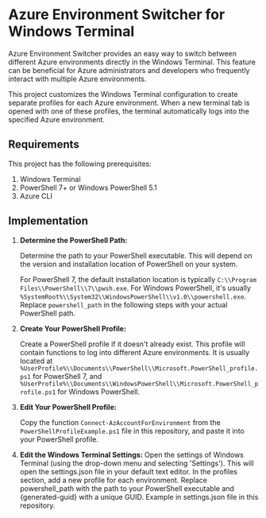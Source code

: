 # Azure Environment Switcher for Windows Terminal

Azure Environment Switcher provides an easy way to switch between different Azure environments directly in the Windows Terminal. This feature can be beneficial for Azure administrators and developers who frequently interact with multiple Azure environments.

This project customizes the Windows Terminal configuration to create separate profiles for each Azure environment. When a new terminal tab is opened with one of these profiles, the terminal automatically logs into the specified Azure environment.

## Requirements

This project has the following prerequisites:

1. Windows Terminal
2. PowerShell 7+ or Windows PowerShell 5.1
3. Azure CLI

## Implementation

1. **Determine the PowerShell Path:** 

   Determine the path to your PowerShell executable. This will depend on the version and installation location of PowerShell on your system. 

   For PowerShell 7, the default installation location is typically `C:\\Program Files\\PowerShell\\7\\pwsh.exe`. For Windows PowerShell, it's usually `%SystemRoot%\\System32\\WindowsPowerShell\\v1.0\\powershell.exe`. Replace `powershell_path` in the following steps with your actual PowerShell path.

2. **Create Your PowerShell Profile:**

   Create a PowerShell profile if it doesn't already exist. This profile will contain functions to log into different Azure environments. It is usually located at `%UserProfile%\\Documents\\PowerShell\\Microsoft.PowerShell_profile.ps1` for PowerShell 7, and `%UserProfile%\\Documents\\WindowsPowerShell\\Microsoft.PowerShell_profile.ps1` for Windows PowerShell.

3. **Edit Your PowerShell Profile:**

    Copy the function `Connect-AzAccountForEnvironment` from the `PowerShellProfileExample.ps1` file in this repository, and paste it into your PowerShell profile.

4. **Edit the Windows Terminal Settings:**
   Open the settings of Windows Terminal (using the drop-down menu and selecting 'Settings'). This will open the settings.json file in your default text editor.
In the profiles section, add a new profile for each environment. Replace powershell_path with the path to your PowerShell executable and {generated-guid} with a unique GUID. Example in settings.json file in this repository.
